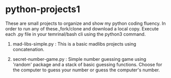 # python-projects1

These are small projects to organize and show my python coding fluency. In order to run any of these.,fork/clone and download a local copy. Execute each .py file in your temrinal/bash cli using the python3 command.

1. mad-libs-simple.py : This is a basic madlibs projects using concatenation. 

2. secret-number-game.py : Simple number guessing game using 'random' package and a stack of basic guessing functions. Choose for the computer to guess your number or guess the computer's number.

